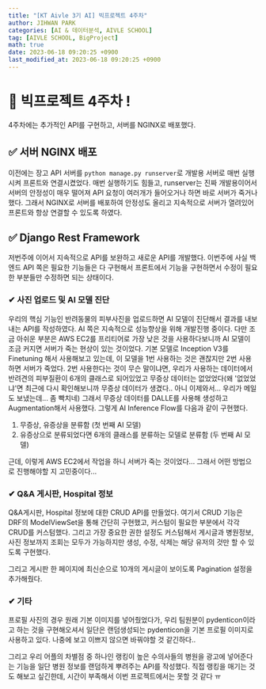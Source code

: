 ```yaml
---
title: "[KT Aivle 3기 AI] 빅프로젝트 4주차"
author: JIHWAN PARK
categories: [AI & 데이터분석, AIVLE SCHOOL]
tag: [AIVLE SCHOOL, BigProject]
math: true
date: 2023-06-18 09:20:25 +0900
last_modified_at: 2023-06-18 09:20:25 +0900
---
```


# 🌟 빅프로젝트 4주차 !

4주차에는 추가적인 API를 구현하고, 서버를 NGINX로 배포했다.

## ✅ 서버 NGINX 배포

이전에는 장고 API 서버를 `python manage.py runserver`로 개발용 서버로 매번 실행시켜 프론트와 연결시켰었다. 매번 실행하기도 힘들고, runserver는 진짜 개발용이어서 서버의 안정성이 매우 떨어져 API 요청이 여러개가 들어오거나 하면 바로 서버가 죽거나 했다. 그래서 NGINX로 서버를 배포하여 안정성도 올리고 지속적으로 서버가 열려있어 프론트와 항상 연결할 수 있도록 하였다.

## ✅ Django Rest Framework

저번주에 이어서 지속적으로 API를 보완하고 새로운 API를 개발했다. 이번주에 사실 백엔드 API 쪽은 필요한 기능들은 다 구현해서 프론트에서 기능을 구현하면서 수정이 필요한 부분들만 수정하면 되는 상태이다.

### ✔ 사진 업로드 및 AI 모델 진단

우리의 핵심 기능인 반려동물의 피부사진을 업로드하면 AI 모델이 진단해서 결과를 내보내는 API를 작성하였다. AI 쪽은 지속적으로 성능향상을 위해 개발진행 중이다. 다만 조금 아쉬운 부분은 AWS EC2를 프리티어로 가장 낮은 것을 사용하다보니까 AI 모델이 조금 커지면 서버가 죽는 현상이 있는 것이었다. 기본 모델로 Inception V3를 Finetuning 해서 사용해보고 있는데, 이 모델을 1번 사용하는 것은 괜찮지만 2번 사용하면 서버가 죽었다. 2번 사용한다는 것이 무슨 말이냐면, 우리가 사용하는 데이터에서 반려견의 피부질환이 6개의 클래스로 되어있었고 무증상 데이터는 없었었다(왜 '없었었냐'면 최근에 다시 확인해보니까 무증상 데이터가 생겼다.. 아니 이제와서... 우리가 메일도 보냈는데... 좀 빡치네) 그래서 무증상 데이터를 DALLE를 사용해 생성하고 Augmentation해서 사용했다. 그렇게 AI Inference Flow를 다음과 같이 구현했다.

1. 무증상, 유증상을 분류함 (첫 번째 AI 모델)
2. 유증상으로 분류되었다면 6개의 클래스를 분류하는 모델로 분류함 (두 번째 AI 모델)

근데, 이렇게 AWS EC2에서 작업을 하니 서버가 죽는 것이었다... 그래서 어떤 방법으로 진행해야할 지 고민중이다...

### ✔ Q&A 게시판, Hospital 정보

Q&A게시판, Hospital 정보에 대한 CRUD API를 만들었다. 여기서 CRUD 기능은 DRF의 ModelViewSet을 통해 간단히 구현했고, 커스텀이 필요한 부분에서 각각 CRUD를 커스텀했다. 그리고 가장 중요한 권한 설정도 커스텀해서 게시글과 병원정보, 사진 정보까지 조회는 모두가 가능하지만 생성, 수정, 삭제는 해당 유저의 것만 할 수 있도록 구현했다.

그리고 게시판 한 페이지에 최신순으로 10개의 게시글이 보이도록 Pagination 설정을 추가해줬다.

### ✔ 기타

프로필 사진의 경우 원래 기본 이미지를 넣어줬었다가, 우리 팀원분이 pydenticon이라고 하는 것을 구현해오셔서 일단은 랜덤생성되는 pydenticon을 기본 프로필 이미지로 사용하고 있다. 나중에 보고 이쁘지 않으면 바꿔야할 것 같긴하다..

그리고 우리 어플의 차별점 중 하나인 랭킹이 높은 수의사들의 병원을 광고에 넣어준다는 기능을 일단 병원 정보를 랜덤하게 뿌려주는 API를 작성했다. 직접 랭킹을 매기는 것도 해보고 싶긴한데, 시간이 부족해서 이번 프로젝트에서는 못할 것 같다 ㅠ
